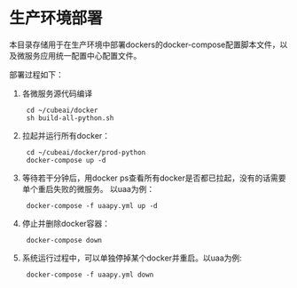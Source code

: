 # 生产环境部署

本目录存储用于在生产环境中部署dockers的docker-compose配置脚本文件，以及微服务应用统一配置中心配置文件。

部署过程如下：

1. 各微服务源代码编译

        cd ~/cubeai/docker
        sh build-all-python.sh

2. 拉起并运行所有docker：

        cd ~/cubeai/docker/prod-python
        docker-compose up -d
        
3. 等待若干分钟后，用docker ps查看所有docker是否都已拉起，没有的话需要单个重启失败的微服务。
    以uaa为例：

        docker-compose -f uaapy.yml up -d
        
4. 停止并删除docker容器：

        docker-compose down

5. 系统运行过程中，可以单独停掉某个docker并重启。以uaa为例:

        docker-compose -f uaapy.yml down
 